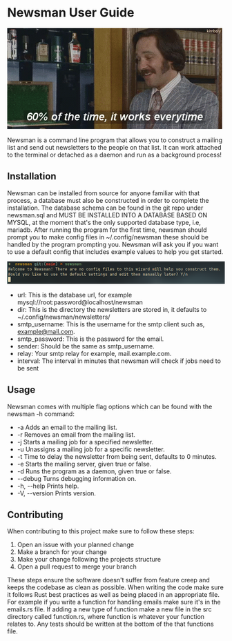 # Newsman User Guide

![anchorman](./UserGuide/images/60everytime.gif)

Newsman is a command line program that allows you to construct a mailing list and send 
out newsletters to the people on that list. It can work attached to the terminal 
or detached as a daemon and run as a background process!

## Installation
Newsman can be installed from source for anyone familiar with that process,
a database must also be constructed in order to complete the installation.
The database schema can be found in the git repo under newsman.sql and 
MUST BE INSTALLED INTO A DATABASE BASED ON MYSQL, at the moment 
that's the only supported database type, i.e, mariadb. After running the 
program for the first time, newsman should prompt you to make config files in 
~/.config/newsman these should be handled by the program prompting you. Newsman 
will ask you if you want to use a default config that includes example values 
to help you get started.

![setup](./UserGuide/images/newsmansetup.png)

* url: This is the database url, for example mysql://root:password@localhost/newsman 
* dir: This is the directory the newsletters are stored in, it defaults to 
~/.config/newsman/newsletters/
* smtp_username: This is the username for the smtp client such as, 
example@mail.com.
* smtp_password: This is the password for the email.
* sender: Should be the same as smtp_username.
* relay: Your smtp relay for example, mail.example.com.
* interval: The interval in minutes that newsman will check if jobs need to be sent

## Usage
Newsman comes with multiple flag options which can be found with the newsman -h 
command:

* -a <Email> Adds an email to the mailing list.
* -r <Email> Removes an email from the mailing list. 
* -j <Newsletter Name> Starts a mailing job for a specified newsletter. 
* -u <Newsletter Name> Unassigns a mailing job for a specific newsletter.
* -t <Time> Time to delay the newsletter from being sent, defaults to 0 minutes.
* -e <Execute> Starts the mailing server, given true or false.
* -d <Daemon> Runs the program as a daemon, given true or false. 
* --debug Turns debugging information on.
* -h, --help <Help> Prints help.
* -V, --version <Version> Prints version.

## Contributing
When contributing to this project make sure to follow these steps:

1. Open an issue with your planned change
2. Make a branch for your change
3. Make your change following the projects structure
4. Open a pull request to merge your branch

These steps ensure the software doesn't suffer from feature creep and keeps the 
codebase as clean as possible. When writing the code make sure it follows Rust 
best practices as well as being placed in an appropriate file. For example if 
you write a function for handling emails make sure it's in the emails.rs file. 
If adding a new type of function make a new file in the src directory 
called function.rs, where function is whatever your function 
relates to. Any tests should be written at the bottom of the that functions file.
